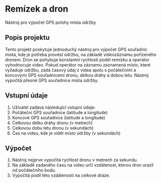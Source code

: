 # Remízek a dron
Nástroj pro výpočet GPS polohy místa údržby

## Popis projektu
Tento projekt poskytuje jednoduchý nástroj pro výpočet GPS souřadnic místa, kde je potřeba provést údržbu, na základě videozáznamu pořízeného dronem. Dron se pohybuje konstantní rychlostí podél remízku a operátor vyhodnocuje video. Pokud operátor na záznamu zaznamená místo, které vyžaduje údržbu, zadá časový údaj z videa spolu s počátečními a koncovými GPS souřadnicemi dronu, délkou dráhy a dobou letu. Nástroj vypočítá přesné GPS souřadnice místa údržby.

## Vstupní údaje
1. Uživatel zadává následující vstupní údaje:
2. Počáteční GPS souřadnice (latitude a longitude)
3. Koncové GPS souřadnice (latitude a longitude)
4. Celkovou délku dráhy dronu (v metrech)
5. Celkovou dobu letu dronu (v sekundách)
6. Čas na videu, kde je vidět místo údržby (v sekundách)

## Výpočet
1. Nástroj nejprve vypočítá rychlost dronu v metrech za sekundu.
2. Na základě zadaného času na videu určí vzdálenost, kterou dron urazil od počátečního bodu.
3. Vypočítá podíl této vzdálenosti na celkové dráze.

